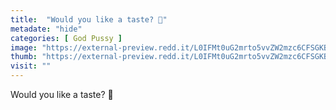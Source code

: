 ```yaml
---
title:  "Would you like a taste? 🤤"
metadate: "hide"
categories: [ God Pussy ]
image: "https://external-preview.redd.it/L0IFMt0uG2mrto5vvZW2mzc6CFSGKBhjD6O0MFrXb_4.jpg?auto=webp&s=864e1d04a81518405bf467b1d9774b5b9971f4ba"
thumb: "https://external-preview.redd.it/L0IFMt0uG2mrto5vvZW2mzc6CFSGKBhjD6O0MFrXb_4.jpg?width=640&crop=smart&auto=webp&s=5ec5cc0a9e6a81461ef788ac42a1c1b1891e53d6"
visit: ""
---
```

Would you like a taste? 🤤
